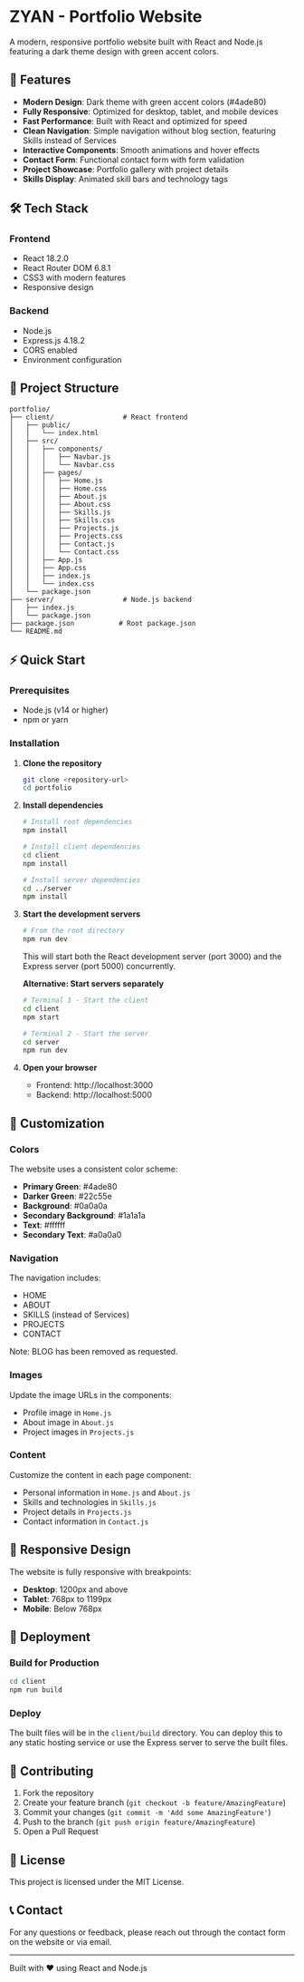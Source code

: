# ZYAN - Portfolio Website

A modern, responsive portfolio website built with React and Node.js featuring a dark theme design with green accent colors.

## 🚀 Features

- **Modern Design**: Dark theme with green accent colors (#4ade80)
- **Fully Responsive**: Optimized for desktop, tablet, and mobile devices
- **Fast Performance**: Built with React and optimized for speed
- **Clean Navigation**: Simple navigation without blog section, featuring Skills instead of Services
- **Interactive Components**: Smooth animations and hover effects
- **Contact Form**: Functional contact form with form validation
- **Project Showcase**: Portfolio gallery with project details
- **Skills Display**: Animated skill bars and technology tags

## 🛠️ Tech Stack

### Frontend
- React 18.2.0
- React Router DOM 6.8.1
- CSS3 with modern features
- Responsive design

### Backend
- Node.js
- Express.js 4.18.2
- CORS enabled
- Environment configuration

## 📁 Project Structure

```
portfolio/
├── client/                 # React frontend
│   ├── public/
│   │   └── index.html
│   ├── src/
│   │   ├── components/
│   │   │   ├── Navbar.js
│   │   │   └── Navbar.css
│   │   ├── pages/
│   │   │   ├── Home.js
│   │   │   ├── Home.css
│   │   │   ├── About.js
│   │   │   ├── About.css
│   │   │   ├── Skills.js
│   │   │   ├── Skills.css
│   │   │   ├── Projects.js
│   │   │   ├── Projects.css
│   │   │   ├── Contact.js
│   │   │   └── Contact.css
│   │   ├── App.js
│   │   ├── App.css
│   │   ├── index.js
│   │   └── index.css
│   └── package.json
├── server/                 # Node.js backend
│   ├── index.js
│   └── package.json
├── package.json           # Root package.json
└── README.md
```

## ⚡ Quick Start

### Prerequisites
- Node.js (v14 or higher)
- npm or yarn

### Installation

1. **Clone the repository**
   ```bash
   git clone <repository-url>
   cd portfolio
   ```

2. **Install dependencies**
   ```bash
   # Install root dependencies
   npm install
   
   # Install client dependencies
   cd client
   npm install
   
   # Install server dependencies
   cd ../server
   npm install
   ```

3. **Start the development servers**
   ```bash
   # From the root directory
   npm run dev
   ```
   This will start both the React development server (port 3000) and the Express server (port 5000) concurrently.

   **Alternative: Start servers separately**
   ```bash
   # Terminal 1 - Start the client
   cd client
   npm start
   
   # Terminal 2 - Start the server
   cd server
   npm run dev
   ```

4. **Open your browser**
   - Frontend: http://localhost:3000
   - Backend: http://localhost:5000

## 🎨 Customization

### Colors
The website uses a consistent color scheme:
- **Primary Green**: #4ade80
- **Darker Green**: #22c55e
- **Background**: #0a0a0a
- **Secondary Background**: #1a1a1a
- **Text**: #ffffff
- **Secondary Text**: #a0a0a0

### Navigation
The navigation includes:
- HOME
- ABOUT
- SKILLS (instead of Services)
- PROJECTS
- CONTACT

Note: BLOG has been removed as requested.

### Images
Update the image URLs in the components:
- Profile image in `Home.js`
- About image in `About.js`
- Project images in `Projects.js`

### Content
Customize the content in each page component:
- Personal information in `Home.js` and `About.js`
- Skills and technologies in `Skills.js`
- Project details in `Projects.js`
- Contact information in `Contact.js`

## 📱 Responsive Design

The website is fully responsive with breakpoints:
- **Desktop**: 1200px and above
- **Tablet**: 768px to 1199px
- **Mobile**: Below 768px

## 🚀 Deployment

### Build for Production
```bash
cd client
npm run build
```

### Deploy
The built files will be in the `client/build` directory. You can deploy this to any static hosting service or use the Express server to serve the built files.

## 🤝 Contributing

1. Fork the repository
2. Create your feature branch (`git checkout -b feature/AmazingFeature`)
3. Commit your changes (`git commit -m 'Add some AmazingFeature'`)
4. Push to the branch (`git push origin feature/AmazingFeature`)
5. Open a Pull Request

## 📄 License

This project is licensed under the MIT License.

## 📞 Contact

For any questions or feedback, please reach out through the contact form on the website or via email.

---

Built with ❤️ using React and Node.js 
